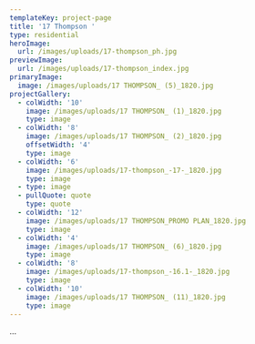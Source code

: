 ```yaml
---
templateKey: project-page
title: '17 Thompson '
type: residential
heroImage:
  url: /images/uploads/17-thompson_ph.jpg
previewImage:
  url: /images/uploads/17-thompson_index.jpg
primaryImage:
  image: /images/uploads/17 THOMPSON_ (5)_1820.jpg
projectGallery:
  - colWidth: '10'
    image: /images/uploads/17 THOMPSON_ (1)_1820.jpg
    type: image
  - colWidth: '8'
    image: /images/uploads/17 THOMPSON_ (2)_1820.jpg
    offsetWidth: '4'
    type: image
  - colWidth: '6'
    image: /images/uploads/17-thompson_-17-_1820.jpg
    type: image
  - type: image
  - pullQuote: quote
    type: quote
  - colWidth: '12'
    image: /images/uploads/17 THOMPSON_PROMO PLAN_1820.jpg
    type: image
  - colWidth: '4'
    image: /images/uploads/17 THOMPSON_ (6)_1820.jpg
    type: image
  - colWidth: '8'
    image: /images/uploads/17-thompson_-16.1-_1820.jpg
    type: image
  - colWidth: '10'
    image: /images/uploads/17 THOMPSON_ (11)_1820.jpg
    type: image
---
```

...
